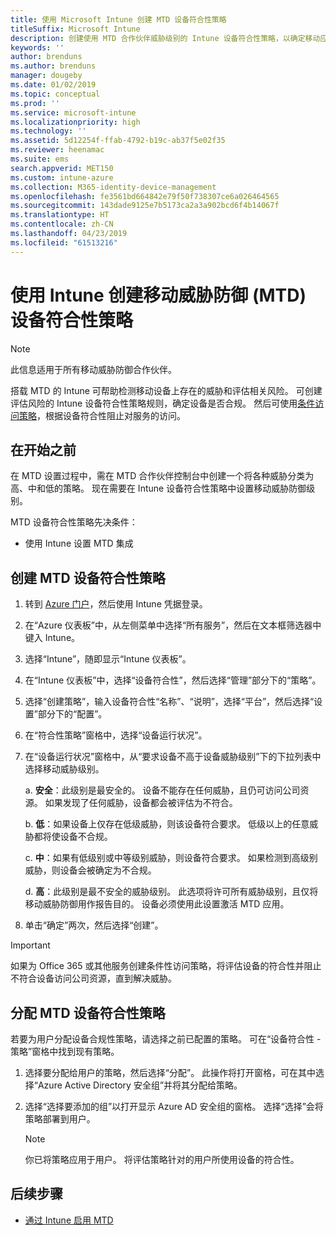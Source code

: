 ```yaml
---
title: 使用 Microsoft Intune 创建 MTD 设备符合性策略
titleSuffix: Microsoft Intune
description: 创建使用 MTD 合作伙伴威胁级别的 Intune 设备符合性策略，以确定移动应用是否可以访问公司资源。
keywords: ''
author: brenduns
ms.author: brenduns
manager: dougeby
ms.date: 01/02/2019
ms.topic: conceptual
ms.prod: ''
ms.service: microsoft-intune
ms.localizationpriority: high
ms.technology: ''
ms.assetid: 5d12254f-ffab-4792-b19c-ab37f5e02f35
ms.reviewer: heenamac
ms.suite: ems
search.appverid: MET150
ms.custom: intune-azure
ms.collection: M365-identity-device-management
ms.openlocfilehash: fe3561bd664842e79f50f738307ce6a026464565
ms.sourcegitcommit: 143dade9125e7b5173ca2a3a902bcd6f4b14067f
ms.translationtype: HT
ms.contentlocale: zh-CN
ms.lasthandoff: 04/23/2019
ms.locfileid: "61513216"
---
```

# <a name="create-mobile-threat-defense-mtd-device-compliance-policy-with-intune"></a>使用 Intune 创建移动威胁防御 (MTD) 设备符合性策略

> [!NOTE] 
> 此信息适用于所有移动威胁防御合作伙伴。

搭载 MTD 的 Intune 可帮助检测移动设备上存在的威胁和评估相关风险。 可创建评估风险的 Intune 设备符合性策略规则，确定设备是否合规。 然后可使用[条件访问策略](create-conditional-access-intune.md)，根据设备符合性阻止对服务的访问。

## <a name="before-you-begin"></a>在开始之前

在 MTD 设置过程中，需在 MTD 合作伙伴控制台中创建一个将各种威胁分类为高、中和低的策略。 现在需要在 Intune 设备符合性策略中设置移动威胁防御级别。

MTD 设备符合性策略先决条件：

-   使用 Intune 设置 MTD 集成

## <a name="to-create-an-mtd-device-compliance-policy"></a>创建 MTD 设备符合性策略

1.  转到 [Azure 门户](https://portal.azure.com/)，然后使用 Intune 凭据登录。

2.  在“Azure 仪表板”中，从左侧菜单中选择“所有服务”，然后在文本框筛选器中键入 Intune。

3.  选择“Intune”，随即显示“Intune 仪表板”。

4. 在“Intune 仪表板”中，选择“设备符合性”，然后选择“管理”部分下的“策略”。

5.  选择“创建策略”，输入设备符合性“名称”、“说明”，选择“平台”，然后选择“设置”部分下的“配置”。

6.  在“符合性策略”窗格中，选择“设备运行状况”。

7.  在“设备运行状况”窗格中，从“要求设备不高于设备威胁级别”下的下拉列表中选择移动威胁级别。

    a.  **安全**：此级别是最安全的。 设备不能存在任何威胁，且仍可访问公司资源。 如果发现了任何威胁，设备都会被评估为不符合。

    b.  **低**：如果设备上仅存在低级威胁，则该设备符合要求。 低级以上的任意威胁都将使设备不合规。

    c.  **中**：如果有低级别或中等级别威胁，则设备符合要求。 如果检测到高级别威胁，则设备会被确定为不合规。

    d.  **高**：此级别是最不安全的威胁级别。 此选项将许可所有威胁级别，且仅将移动威胁防御用作报告目的。 设备必须使用此设置激活 MTD 应用。

8.  单击“确定”两次，然后选择“创建”。

> [!IMPORTANT]
> 如果为 Office 365 或其他服务创建条件性访问策略，将评估设备的符合性并阻止不符合设备访问公司资源，直到解决威胁。

## <a name="to-assign-an-mtd-device-compliance-policy"></a>分配 MTD 设备符合性策略

若要为用户分配设备合规性策略，请选择之前已配置的策略。 可在“设备符合性 - 策略”窗格中找到现有策略。

1. 选择要分配给用户的策略，然后选择“分配”。 此操作将打开窗格，可在其中选择“Azure Active Directory 安全组”并将其分配给策略。

2. 选择“选择要添加的组”以打开显示 Azure AD 安全组的窗格。  选择“选择”会将策略部署到用户。

    > [!NOTE] 
    > 你已将策略应用于用户。 将评估策略针对的用户所使用设备的符合性。

## <a name="next-steps"></a>后续步骤

- [通过 Intune 启用 MTD](mtd-connector-enable.md)
